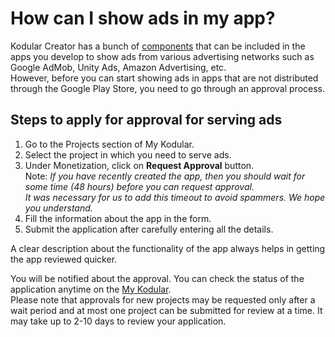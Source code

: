 # How can I show ads in my app?

Kodular Creator has a bunch of [components](../../components/index.md) that can be included in the apps you develop
to show ads from various advertising networks such as Google AdMob, Unity Ads, Amazon
Advertising, etc.  
However, before you can start showing ads in apps that are not distributed through the
Google Play Store, you need to go through an approval process.

## Steps to apply for approval for serving ads

1. Go to the Projects section of My Kodular.  
2. Select the project in which you need to serve ads.  
3. Under Monetization, click on **Request Approval** button.  
   Note: _If you have recently created the app, then you should wait for some time (48 hours) before you can_
         _request approval._  
         _It was necessary for us to add this timeout to avoid spammers. We hope you understand._  
4. Fill the information about the app in the form.  
5. Submit the application after carefully entering all the details.

A clear description about the functionality of the app always helps in getting the app reviewed quicker.

You will be notified about the approval. You can check the status of the application anytime on the
[My Kodular](https://my.kodular.io/).  
Please note that approvals for new projects may be requested only after a wait period and at most one project can
be submitted for review at a time. It may take up to 2-10 days to review your application.

